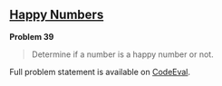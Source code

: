 [Happy Numbers][ce]
-------------------

**Problem 39**

> Determine if a number is a happy number or not.

Full problem statement is available on [CodeEval][ce].

[ce]: https://www.codeeval.com/browse/39/
      "View problem statement on CodeEval"
